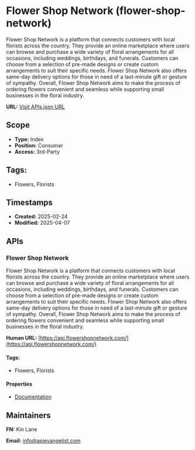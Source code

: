 # Flower Shop Network (flower-shop-network)
Flower Shop Network is a platform that connects customers with local florists across the country. They provide an online marketplace where users can browse and purchase a wide variety of floral arrangements for all occasions, including weddings, birthdays, and funerals. Customers can choose from a selection of pre-made designs or create custom arrangements to suit their specific needs. Flower Shop Network also offers same-day delivery options for those in need of a last-minute gift or gesture of sympathy. Overall, Flower Shop Network aims to make the process of ordering flowers convenient and seamless while supporting small businesses in the floral industry.

**URL:** [Visit APIs.json URL](https://raw.githubusercontent.com/api-evangelist/flower-shop-network/refs/heads/main/apis.yml)

## Scope

- **Type:** Index 
- **Position:** Consumer 
- **Access:** 3rd-Party 

## Tags:

 - Flowers, Florists

## Timestamps

- **Created:** 2025-02-24 
- **Modified:** 2025-04-07 

## APIs

### Flower Shop Network
Flower Shop Network is a platform that connects customers with local florists across the country. They provide an online marketplace where users can browse and purchase a wide variety of floral arrangements for all occasions, including weddings, birthdays, and funerals. Customers can choose from a selection of pre-made designs or create custom arrangements to suit their specific needs. Flower Shop Network also offers same-day delivery options for those in need of a last-minute gift or gesture of sympathy. Overall, Flower Shop Network aims to make the process of ordering flowers convenient and seamless while supporting small businesses in the floral industry.

**Human URL:** [https://api.flowershopnetwork.com/](https://api.flowershopnetwork.com/)


#### Tags:

 - Flowers, Florists

#### Properties

- [Documentation](https://api.flowershopnetwork.com/)

## Maintainers

**FN:** Kin Lane

**Email:** info@apievangelist.com

